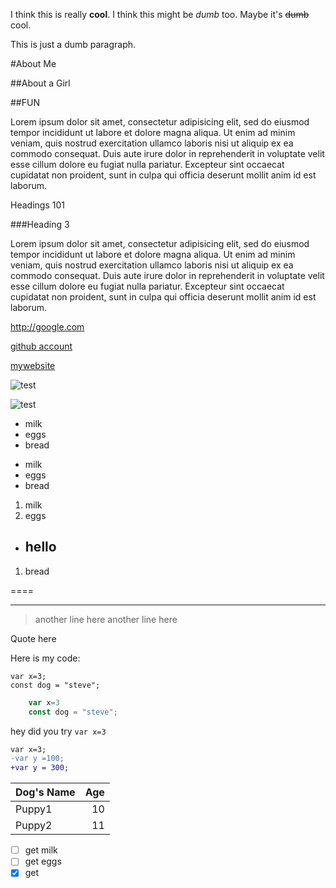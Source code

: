I think this is really **cool**.
I think this might be _dumb_ too.
Maybe it's ~~dumb~~ cool.

This is just a dumb paragraph.

#About Me

##About a Girl

##FUN

Lorem ipsum dolor sit amet, consectetur adipisicing elit, sed do eiusmod
tempor incididunt ut labore et dolore magna aliqua. Ut enim ad minim veniam,
quis nostrud exercitation ullamco laboris nisi ut aliquip ex ea commodo
consequat. Duis aute irure dolor in reprehenderit in voluptate velit esse
cillum dolore eu fugiat nulla pariatur. Excepteur sint occaecat cupidatat non
proident, sunt in culpa qui officia deserunt mollit anim id est laborum. 

Headings 101

###Heading 3

Lorem ipsum dolor sit amet, consectetur adipisicing elit, sed do eiusmod
tempor incididunt ut labore et dolore magna aliqua. Ut enim ad minim veniam,
quis nostrud exercitation ullamco laboris nisi ut aliquip ex ea commodo
consequat. Duis aute irure dolor in reprehenderit in voluptate velit esse
cillum dolore eu fugiat nulla pariatur. Excepteur sint occaecat cupidatat non
proident, sunt in culpa qui officia deserunt mollit anim id est laborum.


<http://google.com>

[github account](www.github.com/allisonkbates "wow github")

[mywebsite][1]

![test](http://randomimage)

![test][pup]

[pup]: http://www.google.com    


+ milk
+ eggs
+ bread

- milk
- eggs
- bread

1. milk
1. eggs
 * hello
     - 
1. bread

[1]: http://google.com

====

----

>another line here
>another line here

>
Quote here


Here is my code:


    var x=3;
    const dog = "steve";


```js
    var x=3
    const dog = "steve";
```

hey did you try `var x=3`

```diff
var x=3;
-var y =100;
+var y = 300;
```

|Dog's Name|Age|
|:---------|--:|
|Puppy1| 10|
|Puppy2| 11|

* [ ] get milk
* [ ] get eggs
* [X] get 
